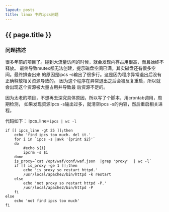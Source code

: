 ```yaml
---
layout: posts
title: linux 中的ipcs问题
---
```


## {{ page.title }}

### 问题描述

很多年前的项目了。碰到大流量访问的时候，就会发现内存占用很高，而且始终不释放。
最终导致mutex都无法创建，提示磁盘空间已满。其实磁盘还有很多空间。最终排查出来
的原因是ipcs -s输出了很多行。这是因为程序异常退出后没有正确释放相关资源导致的。
因为这个程序在异常退出之后会被反复重启，所以就会出现这个资源被大量占用并导致最
后资源不足的。

因为太老的项目，不想再去深究具体原因，所以写了个脚本，用crontab调用，周期检测，
如果发现资源Ipcs -s输出过多，就清空ipcs -s的内容，然后重启相关进程。

代码如下：
	ipcs_line=`ipcs | wc -l`


	if [[ ipcs_line -gt 25 ]];then
		echo 'find ipcs too much. del it.'
		for i in `ipcs -s |awk '{print $2}'`
		do
			#echo ${i}
			ipcrm -s $i
		done
		is_proxy=`cat /opt/waf/conf/waf.json  |grep 'proxy'  | wc -l`
		if [[ is_proxy -ge 1 ]];then
			echo 'is proxy so restart httpd.'
			/usr/local/apache2/bin/httpd -k restart
		else
			echo 'not proxy so restart httpd -P.'
			/usr/local/apache2/bin/httpd -P
		fi
	else
		echo 'not find ipcs too much'
	fi
